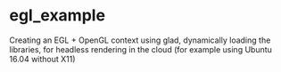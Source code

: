 # egl_example
Creating an EGL + OpenGL context using glad, dynamically loading the libraries, for headless rendering in the cloud (for example using Ubuntu 16.04 without X11)
